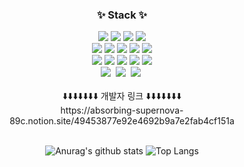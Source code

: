 
<h3 align="center">✨ Stack  ✨</h3>
<div align="center">
  <img src="https://img.shields.io/badge/react-61DAFB?style=for-the-badge&logo=react&logoColor=black">
  <img src="https://img.shields.io/badge/javascript-F7DF1E.svg?style=for-the-badge&logo=javascript&logoColor=20232a" />
  <img src="https://img.shields.io/badge/html5-E34F26.svg?style=for-the-badge&logo=html5&logoColor=white" /> 
  <img src="https://img.shields.io/badge/css3-1572B6.svg?style=for-the-badge&logo=css3&logoColor=white" /><br>
  <img src="https://img.shields.io/badge/jquery-0769AD?style=for-the-badge&logo=jquery&logoColor=white">
  <img src="https://img.shields.io/badge/java-007396?style=for-the-badge&logo=java&logoColor=white"> 
  <img src="https://img.shields.io/badge/python-3776AB?style=for-the-badge&logo=python&logoColor=white">
  <img src="https://img.shields.io/badge/oracle-F80000?style=for-the-badge&logo=oracle&logoColor=white"> 
  <img src="https://img.shields.io/badge/apachetomcat-FF4154?style=for-the-badge&logo=apachetomcat&logoColor=#F8DC75"> <br>
  <img src="https://img.shields.io/badge/spring-6DB33F?style=for-the-badge&logo=spring&logoColor=white">
  <img src="https://img.shields.io/badge/springboot-6DB33F?style=for-the-badge&logo=springboot&logoColor=white">
  <img src="https://img.shields.io/badge/springsecurity-3178C6?style=for-the-badge&logo=springsecurity&logoColor=white"/>
  <img src="https://img.shields.io/badge/VSCode-2C2C32.svg?style=for-the-badge&logo=visual-studio-code&logoColor=22ABF3" /> 
  <img src="https://img.shields.io/badge/Eclipse%20IDE-2C2255.svg?&style=for-the-badge&logo=Eclipse%20IDE&logoColor=white">
  <br>
  <img src="https://img.shields.io/badge/git-F05033.svg?style=for-the-badge&logo=git&logoColor=white" />&nbsp
  <img src="https://img.shields.io/badge/github-181717.svg?style=for-the-badge&logo=github&logoColor=white" />&nbsp
  <img src="https://img.shields.io/badge/Notion-F3F3F3.svg?style=for-the-badge&logo=notion&logoColor=black" />&nbsp
</div>
<br>
<div style="display: flex; justify-content: center;" align="center">
  ⬇️⬇️⬇️⬇️⬇️⬇️⬇️ 개발자 링크 ⬇️⬇️⬇️⬇️⬇️⬇️⬇️ <br>
  https://absorbing-supernova-89c.notion.site/49453877e92e4692b9a7e2fab4cf151a
</div>

<br>
<div style="display: flex; justify-content: center;" align="center">

  ![Anurag's github stats](https://github-readme-stats.vercel.app/api?username=imdo714&show_icons=true&theme=tokyonight)
  ![Top Langs](https://github-readme-stats.vercel.app/api/top-langs/?username=imdo714&layout=compact&theme=tokyonight)
  
</div>



